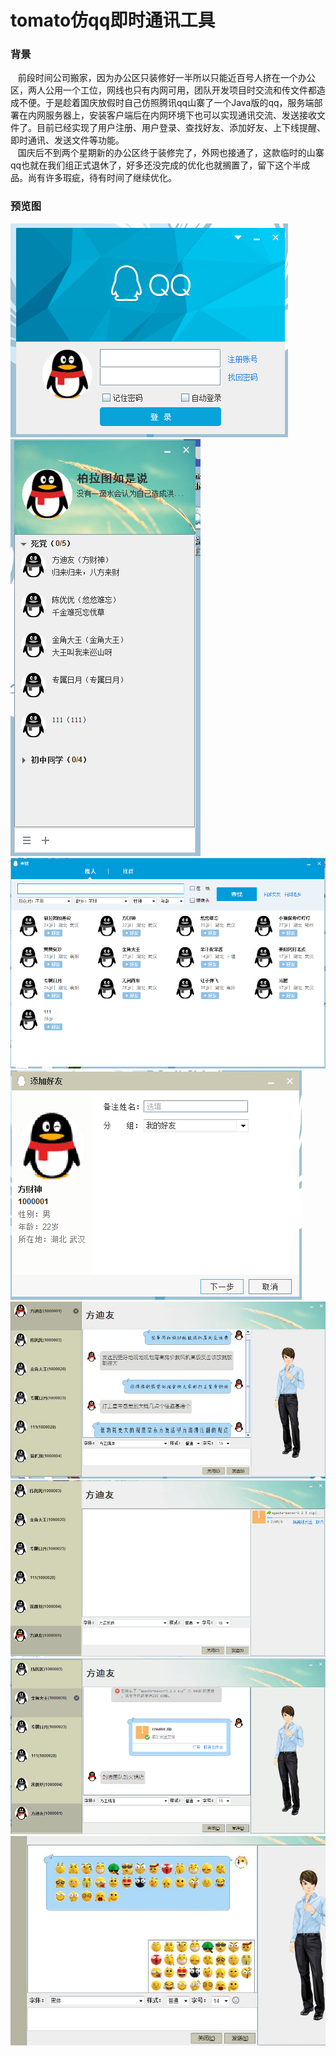 # tomato仿qq即时通讯工具
### 背景
    前段时间公司搬家，因为办公区只装修好一半所以只能近百号人挤在一个办公区，两人公用一个工位，网线也只有内网可用，团队开发项目时交流和传文件都造成不便。于是趁着国庆放假时自己仿照腾讯qq山寨了一个Java版的qq，服务端部署在内网服务器上，安装客户端后在内网环境下也可以实现通讯交流、发送接收文件了。目前已经实现了用户注册、用户登录、查找好友、添加好友、上下线提醒、即时通讯、发送文件等功能。<br>
    国庆后不到两个星期新的办公区终于装修完了，外网也接通了，这款临时的山寨qq也就在我们组正式退休了，好多还没完成的优化也就搁置了，留下这个半成品。尚有许多瑕疵，待有时间了继续优化。
### 预览图
![](https://github.com/hezizhe/tomato/blob/master/%E9%A2%84%E8%A7%88%E5%9B%BE/login.png)<br>
![](https://github.com/hezizhe/tomato/blob/master/%E9%A2%84%E8%A7%88%E5%9B%BE/main.png)<br>
![](https://github.com/hezizhe/tomato/blob/master/%E9%A2%84%E8%A7%88%E5%9B%BE/search.png)<br>
![](https://github.com/hezizhe/tomato/blob/master/%E9%A2%84%E8%A7%88%E5%9B%BE/add.png)<br>
![](https://github.com/hezizhe/tomato/blob/master/%E9%A2%84%E8%A7%88%E5%9B%BE/talk.jpg)<br>
![](https://github.com/hezizhe/tomato/blob/master/%E9%A2%84%E8%A7%88%E5%9B%BE/file.png)<br>
![](https://github.com/hezizhe/tomato/blob/master/%E9%A2%84%E8%A7%88%E5%9B%BE/send.png)<br>
![](https://github.com/hezizhe/tomato/blob/master/%E9%A2%84%E8%A7%88%E5%9B%BE/expression.jpg)<br>
